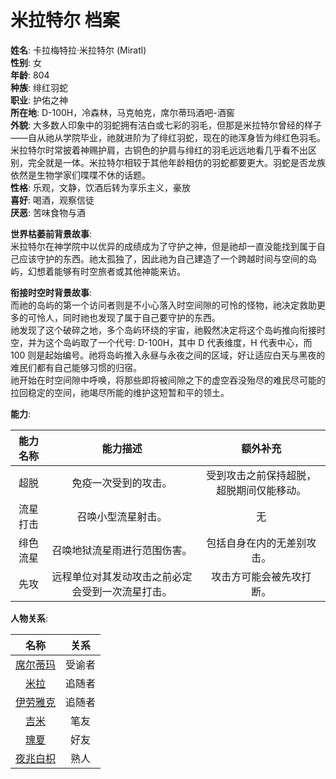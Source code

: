 # 米拉特尔 档案

**姓名**: 卡拉梅特拉·米拉特尔 (Miratl)  
**性别**: 女  
**年龄**: 804  
**种族**: 绯红羽蛇  
**职业**: 护佑之神  
**所在地**: D-100H，冷森林，马克帕克，席尔蒂玛酒吧-酒窖  
**外貌**: 大多数人印象中的羽蛇拥有洁白或七彩的羽毛，但那是米拉特尔曾经的样子——自从祂从学院毕业，祂就进阶为了绯红羽蛇，现在的祂浑身皆为绯红色羽毛。米拉特尔时常披着神赐护肩，古铜色的护肩与绯红的羽毛远远地看几乎看不出区别，完全就是一体。米拉特尔相较于其他年龄相仿的羽蛇都要更大。羽蛇是否龙族依然是生物学家们喋喋不休的话题。  
**性格**: 乐观，文静，饮酒后转为享乐主义，豪放  
**喜好**: 喝酒，观察信徒  
**厌恶**: 苦味食物与酒  

**世界枯萎前背景故事**:  
米拉特尔在神学院中以优异的成绩成为了守护之神，但是祂却一直没能找到属于自己应该守护的东西。祂太孤独了，因此祂为自己建造了一个跨越时间与空间的岛屿，幻想着能够有时空旅者或其他神能来访。  

**衔接时空时背景故事**:  
而祂的岛屿的第一个访问者则是不小心落入时空间隙的可怜的怪物，祂决定救助更多的可怜人，同时祂也发现了属于自己要守护的东西。  
祂发现了这个破碎之地，多个岛屿环绕的宇宙，祂毅然决定将这个岛屿推向衔接时空，并为这个岛屿取了一个代号: D-100H，其中 D 代表维度，H 代表中心，而 100 则是起始编号。祂将岛屿推入永昼与永夜之间的区域，好让适应白天与黑夜的难民们都有自己能够习惯的归宿。  
祂开始在时空间隙中呼唤，将那些即将被间隙之下的虚空吞没殆尽的难民尽可能的拉回稳定的空间，祂竭尽所能的维护这短暂和平的领土。

**能力**:

|能力名称|能力描述|额外补充|
|:---:|:---:|:---:|
|超脱|免疫一次受到的攻击。|受到攻击之前保持超脱，超脱期间仅能移动。|
|流星打击|召唤小型流星射击。|无|
|绯色流星|召唤地狱流星雨进行范围伤害。|包括自身在内的无差别攻击。|
|先攻|远程单位对其发动攻击之前必定会受到一次流星打击。|攻击方可能会被先攻打断。|

**人物关系**:

|名称|关系|
|:---:|:---:|
|[席尔蒂玛](./Siltima.md)|受谕者|
|[米拉](./Miri.md)|追随者|
|[伊劳雅克](./Illaujaq.md)|追随者|
|[吉米](./Jimi.md)|笔友|
|[瑰夏](./Gousa.md)|好友|
|[夜兆白枳](/docs/cityofhuihong/people/夜兆白枳.md)|熟人|